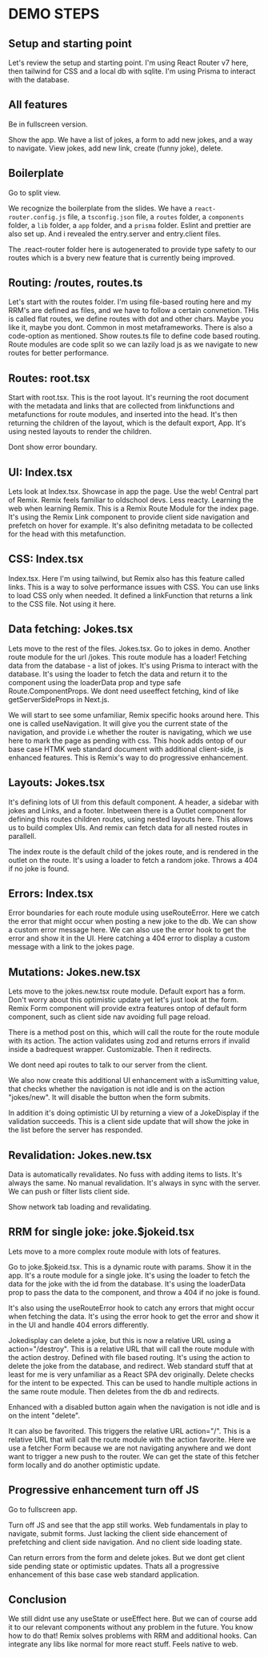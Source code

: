 # DEMO STEPS

## Setup and starting point

Let's review the setup and starting point. I'm using React Router v7 here, then tailwind for CSS and a local db with sqlite. I'm using Prisma to interact with the database.

## All features

Be in fullscreen version.

Show the app. We have a list of jokes, a form to add new jokes, and a way to navigate. View jokes, add new link, create (funny joke), delete.

## Boilerplate

Go to split view.

We recognize the boilerplate from the slides. We have a `react-router.config.js` file, a `tsconfig.json` file, a `routes` folder, a `components` folder, a `lib` folder, a `app` folder, and a `prisma` folder. Eslint and prettier are also set up. And i revealed the entry.server and entry.client files.

The .react-router folder here is autogenerated to provide type safety to our routes which is a bvery new feature that is currently being improved.

## Routing: /routes, routes.ts

Let's start with the routes folder. I'm using file-based routing here and my RRM's are defined as files, and we have to follow a certain convnetion. THis is called flat routes, we define routes with dot and other chars. Maybe you like it, maybe you dont. Common in most metaframeworks. There is also a code-option as mentioned. Show routes.ts file to define code based routing. Route modules are code split so we can lazily load js as we navigate to new routes for better performance.

## Routes: root.tsx

Start with root.tsx. This is the root layout. It's reurning the root document with the metadata and links that are collected from linkfunctions and metafunctions for route modules, and inserted into the head. It's then returning the children of the layout, which is the default export, App. It's using nested layouts to render the children.

Dont show error boundary.

## UI: Index.tsx

Lets look at Index.tsx. Showcase in app the page. Use the web! Central part of Remix. Remix feels familiar to oldschool devs. Less reacty. Learning the web when learning Remix. This is a Remix Route Module for the index page. It's using the Remix Link component to provide client side navigation and prefetch on hover for example. It's also definitng metadata to be collected for the head with this metafunction.

## CSS: Index.tsx

Index.tsx. Here I'm using tailwind, but Remix also has this feature called links. This is a way to solve performance issues with CSS. You can use links to load CSS only when needed. It defined a linkFunction that returns a link to the CSS file. Not using it here.

## Data fetching: Jokes.tsx

Lets move to the rest of the files. Jokes.tsx. Go to jokes in demo. Another route module for the url /jokes. This route module has a loader! Fetching data from the database - a list of jokes. It's using Prisma to interact with the database. It's using the loader to fetch the data and return it to the component using the loaderData prop and type safe Route.ComponentProps. We dont need useeffect fetching, kind of like getServerSideProps in Next.js.

We will start to see some unfamiliar, Remix specific hooks around here. This one is called useNavigation. It will give you the current state of the navigation, and provide i.e whether the router is navigating, which we use here to mark the page as pending with css. This hook adds ontop of our base case HTMK web standard document with additional client-side, js enhanced features. This is Remix's way to do progressive enhancement.

## Layouts: Jokes.tsx

It's defining lots of UI from this default component. A header, a sidebar with jokes and Links, and a footer. Inbetween there is a Outlet component for defining this routes children routes, using nested layouts here. This allows us to build complex UIs. And remix can fetch data for all nested routes in parallell.

The index route is the default child of the jokes route, and is rendered in the outlet on the route. It's using a loader to fetch a random joke. Throws a 404 if no joke is found.

## Errors: Index.tsx

Error boundaries for each route module using useRouteError. Here we catch the error that might occur when posting a new joke to the db. We can show a custom error message here. We can also use the error hook to get the error and show it in the UI. Here catching a 404 error to display a custom message with a link to the jokes page.

## Mutations: Jokes.new.tsx

Lets move to the jokes.new.tsx route module. Default export has a form. Don't worry about this optimistic update yet let's just look at the form. Remix Form component will provide extra features ontop of default form component, such as client side nav avoiding full page reload.

There is a method post on this, which will call the route for the route module with its action. The action validates using zod and returns errors if invalid inside a badrequest wrapper. Customizable. Then it redirects.

We dont need api routes to talk to our server from the client.

We also now create this additional UI enhancement with a isSumitting value, that checks whether the navigation is not idle and is on the action "jokes/new". It will disable the button when the form submits.

In addition it's doing optimistic UI by returning a view of a JokeDisplay if the validation succeeds. This is a client side update that will show the joke in the list before the server has responded.

## Revalidation: Jokes.new.tsx

Data is automatically revalidates. No fuss with adding items to lists. It's always the same. No manual revalidation. It's always in sync with the server. We can push or filter lists client side.

Show network tab loading and revalidating.

## RRM for single joke: joke.$jokeid.tsx

Lets move to a more complex route module with lots of features.

Go to joke.$jokeid.tsx. This is a dynamic route with params. Show it in the app. It's a route module for a single joke. It's using the loader to fetch the data for the joke with the id from the database. It's using the loaderData prop to pass the data to the component, and throw a 404 if no joke is found.

It's also using the useRouteError hook to catch any errors that might occur when fetching the data. It's using the error hook to get the error and show it in the UI and handle 404 errors differently.

Jokedisplay can delete a joke, but this is now a relative URL using a action="/destroy". This is a relative URL that will call the route module with the action destroy. Defined with file based routing. It's using the action to delete the joke from the database, and redirect. Web standard stuff that at least for me is very unfamiliar as a React SPA dev originally. Delete checks for the intent to be expected. This can be used to handle multiple actions in the same route module. Then deletes from the db and redirects.

Enhanced with a disabled button again when the navigation is not idle and is on the intent "delete".

It can also be favorited. This triggers the relative URL action="/". This is a relative URL that will call the route module with the action favorite. Here we use a fetcher Form because we are not navigating anywhere and we dont want to trigger a new push to the router. We can get the state of this fetcher form locally and do another optimistic update.

## Progressive enhancement turn off JS

Go to fullscreen app.

Turn off JS and see that the app still works. Web fundamentals in play to navigate, submit forms. Just lacking the client side ehancement of prefetching and client side navigation. And no client side loading state.

Can return errors from the form and delete jokes. But we dont get client side pending state or optimistic updates. Thats all a progressive enhancement of this base case web standard application.

## Conclusion

We still didnt use any useState or useEffect here. But we can of course add it to our relevant components without any problem in the future. You know how to do that! Remix solves problems with RRM and additional hooks. Can integrate any libs like normal for more react stuff. Feels native to web.
